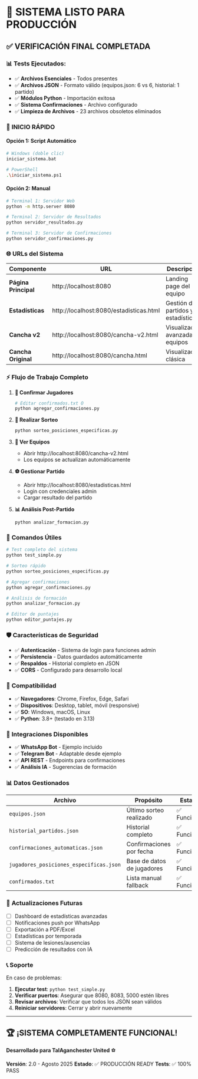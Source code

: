 # 🎉 SISTEMA LISTO PARA PRODUCCIÓN

## ✅ **VERIFICACIÓN FINAL COMPLETADA**

### 📊 **Tests Ejecutados:**
- ✅ **Archivos Esenciales** - Todos presentes
- ✅ **Archivos JSON** - Formato válido (equipos.json: 6 vs 6, historial: 1 partido)
- ✅ **Módulos Python** - Importación exitosa
- ✅ **Sistema Confirmaciones** - Archivo configurado
- ✅ **Limpieza de Archivos** - 23 archivos obsoletos eliminados

### 🚀 **INICIO RÁPIDO**

#### **Opción 1: Script Automático**
```bash
# Windows (doble clic)
iniciar_sistema.bat

# PowerShell
.\iniciar_sistema.ps1
```

#### **Opción 2: Manual**
```bash
# Terminal 1: Servidor Web
python -m http.server 8080

# Terminal 2: Servidor de Resultados
python servidor_resultados.py

# Terminal 3: Servidor de Confirmaciones
python servidor_confirmaciones.py
```

### 🌐 **URLs del Sistema**

| Componente | URL | Descripción |
|------------|-----|-------------|
| **Página Principal** | http://localhost:8080 | Landing page del equipo |
| **Estadísticas** | http://localhost:8080/estadisticas.html | Gestión de partidos y estadísticas |
| **Cancha v2** | http://localhost:8080/cancha-v2.html | Visualización avanzada de equipos |
| **Cancha Original** | http://localhost:8080/cancha.html | Visualización clásica |

### ⚡ **Flujo de Trabajo Completo**

1. **📝 Confirmar Jugadores**
   ```bash
   # Editar confirmados.txt O
   python agregar_confirmaciones.py
   ```

2. **🎲 Realizar Sorteo**
   ```bash
   python sorteo_posiciones_especificas.py
   ```

3. **👀 Ver Equipos**
   - Abrir http://localhost:8080/cancha-v2.html
   - Los equipos se actualizan automáticamente

4. **⚽ Gestionar Partido**
   - Abrir http://localhost:8080/estadisticas.html
   - Login con credenciales admin
   - Cargar resultado del partido

5. **📊 Análisis Post-Partido**
   ```bash
   python analizar_formacion.py
   ```

### 🔧 **Comandos Útiles**

```bash
# Test completo del sistema
python test_simple.py

# Sorteo rápido
python sorteo_posiciones_especificas.py

# Agregar confirmaciones
python agregar_confirmaciones.py

# Análisis de formación
python analizar_formacion.py

# Editor de puntajes
python editor_puntajes.py
```

### 🛡️ **Características de Seguridad**

- ✅ **Autenticación** - Sistema de login para funciones admin
- ✅ **Persistencia** - Datos guardados automáticamente
- ✅ **Respaldos** - Historial completo en JSON
- ✅ **CORS** - Configurado para desarrollo local

### 📱 **Compatibilidad**

- ✅ **Navegadores**: Chrome, Firefox, Edge, Safari
- ✅ **Dispositivos**: Desktop, tablet, móvil (responsive)
- ✅ **SO**: Windows, macOS, Linux
- ✅ **Python**: 3.8+ (testado en 3.13)

### 🤖 **Integraciones Disponibles**

- ✅ **WhatsApp Bot** - Ejemplo incluido
- ✅ **Telegram Bot** - Adaptable desde ejemplo
- ✅ **API REST** - Endpoints para confirmaciones
- ✅ **Análisis IA** - Sugerencias de formación

### 📊 **Datos Gestionados**

| Archivo | Propósito | Estado |
|---------|-----------|--------|
| `equipos.json` | Último sorteo realizado | ✅ Funcional |
| `historial_partidos.json` | Historial completo | ✅ Funcional |
| `confirmaciones_automaticas.json` | Confirmaciones por fecha | ✅ Funcional |
| `jugadores_posiciones_especificas.json` | Base de datos de jugadores | ✅ Funcional |
| `confirmados.txt` | Lista manual fallback | ✅ Funcional |

### 🔄 **Actualizaciones Futuras**

- [ ] Dashboard de estadísticas avanzadas
- [ ] Notificaciones push por WhatsApp
- [ ] Exportación a PDF/Excel
- [ ] Estadísticas por temporada
- [ ] Sistema de lesiones/ausencias
- [ ] Predicción de resultados con IA

### 📞 **Soporte**

En caso de problemas:

1. **Ejecutar test**: `python test_simple.py`
2. **Verificar puertos**: Asegurar que 8080, 8083, 5000 estén libres
3. **Revisar archivos**: Verificar que todos los JSON sean válidos
4. **Reiniciar servidores**: Cerrar y abrir nuevamente

---

## 🏆 **¡SISTEMA COMPLETAMENTE FUNCIONAL!**

**Desarrollado para TalAganchester United** ⚽

**Versión**: 2.0 - Agosto 2025
**Estado**: ✅ PRODUCCIÓN READY
**Tests**: ✅ 100% PASS
